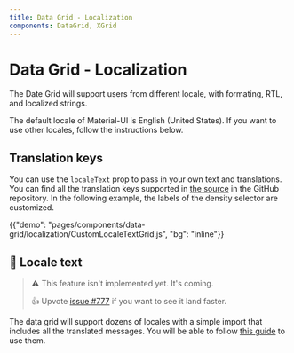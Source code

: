 ```yaml
---
title: Data Grid - Localization
components: DataGrid, XGrid
---
```


# Data Grid - Localization

<p class="description">The Date Grid will support users from different locale, with formating, RTL, and localized strings.</p>

The default locale of Material-UI is English (United States). If you want to use other locales, follow the instructions below.

## Translation keys

You can use the `localeText` prop to pass in your own text and translations.
You can find all the translation keys supported in [the source](https://github.com/mui-org/material-ui-x/blob/HEAD/packages/grid/_modules_/grid/constants/localeTextConstants.ts) in the GitHub repository.
In the following example, the labels of the density selector are customized.

{{"demo": "pages/components/data-grid/localization/CustomLocaleTextGrid.js", "bg": "inline"}}

## 🚧 Locale text

> ⚠️ This feature isn't implemented yet. It's coming.
>
> 👍 Upvote [issue #777](https://github.com/mui-org/material-ui-x/issues/777) if you want to see it land faster.

The data grid will support dozens of locales with a simple import that includes all the translated messages.
You will be able to follow [this guide](/guides/localization/#locale-text) to use them.
